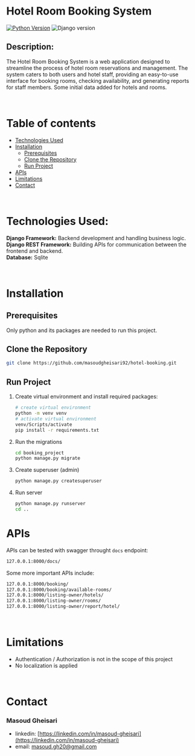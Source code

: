 # Hotel Room Booking System

[![Python Version](https://img.shields.io/badge/python-3.9-brightblue.svg)](https://python.org)
![Django version](https://img.shields.io/badge/Django-4.2-7?colorB=blue)

## Description:

The Hotel Room Booking System is a web application designed to streamline the process of hotel room reservations and management. The system caters to both users and hotel staff, providing an easy-to-use interface for booking rooms, checking availability, and generating reports for staff members. Some initial data added for hotels and rooms.<br>

<br>

# Table of contents

- [Technologies Used](#Technologies-Used)
- [Installation](#Installation)
  - [Prerequisites](#prerequisites)
  - [Clone the Repository](#clone-the-repository)
  - [Run Project](#run-project)
- [APIs](#apis)
- [Limitations](#Limitations)
- [Contact](#contact)

<br>

# Technologies Used:

**Django Framework:** Backend development and handling business logic.<br>
**Django REST Framework:** Building APIs for communication between the frontend and backend.<br>
**Database:** Sqlite

<br>

# Installation

## Prerequisites

Only python and its packages are needed to run this project.

## Clone the Repository

```bash
git clone https://github.com/masoudgheisari92/hotel-booking.git
```

## Run Project

1. Create virtual environment and install required packages:

   ```bash
   # create virtual environment
   python -m venv venv
   # activate virtual environment
   venv/Scripts/activate
   pip install -r requirements.txt
   ```

2. Run the migrations

   ```bash
   cd booking_project
   python manage.py migrate
   ```

3. Create superuser (admin)

   ```bash
   python manage.py createsuperuser
   ```

4. Run server
   ```bash
   python manage.py runserver
   cd ..
   ```

# APIs

APIs can be tested with swagger throught `docs` endpoint:

```bash
127.0.0.1:8000/docs/
```

Some more important APIs include:

```bash
127.0.0.1:8000/booking/
127.0.0.1:8000/booking/available-rooms/
127.0.0.1:8000/listing-owner/hotels/
127.0.0.1:8000/listing-owner/rooms/
127.0.0.1:8000/listing-owner/report/hotel/
```

<br>

# Limitations

- Authentication / Authorization is not in the scope of this project
- No localization is applied

<br>

# Contact

### Masoud Gheisari

- linkedin: [https://linkedin.com/in/masoud-gheisari](https://linkedin.com/in/masoud-gheisari)
- email: masoud.gh20@gmail.com

